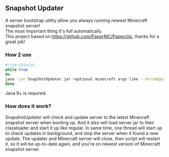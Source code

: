 ## Snapshot Updater
A server bootstrap utility allow you always running newest Minecraft snapshot server!  
The most important thing it's full automatically.  
This project based on https://github.com/PaperMC/Paperclip, thanks for a great job!

### How 2 use
```bash
#!/usr/bin/sh
while true
do
java -jar SnapShotUpdater.jar <optional minecraft args like --forceUpgrade>
done
```
Java 9+ is required.

### How does it work?
SnapshotUpdater will check and update server to the latest Minecraft snapshot server when booting up.
And it also will load server jar to their classloader and start it up like regular.
In same time, one thread will start up to check updates in background, and stop the server when it found a new update.
The updater and Minecraft server will close, then script will restart it, so it will be up-to-date again, and you're on newest version of Minecraft snapshot server.
